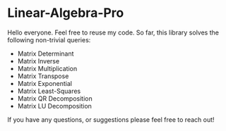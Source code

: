 # Linear-Algebra-Pro

Hello everyone. Feel free to reuse my code. So far, this library solves the following non-trivial queries:
- Matrix Determinant
- Matrix Inverse
- Matrix Multiplication
- Matrix Transpose
- Matrix Exponential
- Matrix Least-Squares
- Matrix QR Decomposition
- Matrix LU Decomposition

If you have any questions, or suggestions please feel free to reach out!
